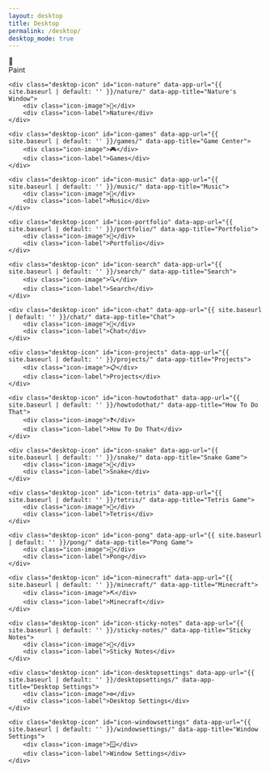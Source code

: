 ```yaml
---
layout: desktop
title: Desktop
permalink: /desktop/
desktop_mode: true
---
```


<div id="desktop-grid">
    <!-- Desktop Icons for all available pages -->
    <div class="desktop-icon" id="icon-paint" data-app-url="{{ site.baseurl | default: '' }}/paint.html" data-app-title="Paint">
        <div class="icon-image">🎨</div>
        <div class="icon-label">Paint</div>
    </div>

    <div class="desktop-icon" id="icon-nature" data-app-url="{{ site.baseurl | default: '' }}/nature/" data-app-title="Nature's Window">
        <div class="icon-image">🌳</div>
        <div class="icon-label">Nature</div>
    </div>

    <div class="desktop-icon" id="icon-games" data-app-url="{{ site.baseurl | default: '' }}/games/" data-app-title="Game Center">
        <div class="icon-image">🎮</div>
        <div class="icon-label">Games</div>
    </div>

    <div class="desktop-icon" id="icon-music" data-app-url="{{ site.baseurl | default: '' }}/music/" data-app-title="Music">
        <div class="icon-image">🎵</div>
        <div class="icon-label">Music</div>
    </div>

    <div class="desktop-icon" id="icon-portfolio" data-app-url="{{ site.baseurl | default: '' }}/portfolio/" data-app-title="Portfolio">
        <div class="icon-image">📁</div>
        <div class="icon-label">Portfolio</div>
    </div>

    <div class="desktop-icon" id="icon-search" data-app-url="{{ site.baseurl | default: '' }}/search/" data-app-title="Search">
        <div class="icon-image">🔍</div>
        <div class="icon-label">Search</div>
    </div>

    <div class="desktop-icon" id="icon-chat" data-app-url="{{ site.baseurl | default: '' }}/chat/" data-app-title="Chat">
        <div class="icon-image">💬</div>
        <div class="icon-label">Chat</div>
    </div>

    <div class="desktop-icon" id="icon-projects" data-app-url="{{ site.baseurl | default: '' }}/projects/" data-app-title="Projects">
        <div class="icon-image">📋</div>
        <div class="icon-label">Projects</div>
    </div>

    <div class="desktop-icon" id="icon-howtodothat" data-app-url="{{ site.baseurl | default: '' }}/howtodothat/" data-app-title="How To Do That">
        <div class="icon-image">❓</div>
        <div class="icon-label">How To Do That</div>
    </div>

    <div class="desktop-icon" id="icon-snake" data-app-url="{{ site.baseurl | default: '' }}/snake/" data-app-title="Snake Game">
        <div class="icon-image">🐍</div>
        <div class="icon-label">Snake</div>
    </div>

    <div class="desktop-icon" id="icon-tetris" data-app-url="{{ site.baseurl | default: '' }}/tetris/" data-app-title="Tetris Game">
        <div class="icon-image">🧩</div>
        <div class="icon-label">Tetris</div>
    </div>

    <div class="desktop-icon" id="icon-pong" data-app-url="{{ site.baseurl | default: '' }}/pong/" data-app-title="Pong Game">
        <div class="icon-image">🏓</div>
        <div class="icon-label">Pong</div>
    </div>

    <div class="desktop-icon" id="icon-minecraft" data-app-url="{{ site.baseurl | default: '' }}/minecraft/" data-app-title="Minecraft">
        <div class="icon-image">⛏️</div>
        <div class="icon-label">Minecraft</div>
    </div>

    <div class="desktop-icon" id="icon-sticky-notes" data-app-url="{{ site.baseurl | default: '' }}/sticky-notes/" data-app-title="Sticky Notes">
        <div class="icon-image">📝</div>
        <div class="icon-label">Sticky Notes</div>
    </div>

    <div class="desktop-icon" id="icon-desktopsettings" data-app-url="{{ site.baseurl | default: '' }}/desktopsettings/" data-app-title="Desktop Settings">
        <div class="icon-image">⚙️</div>
        <div class="icon-label">Desktop Settings</div>
    </div>

    <div class="desktop-icon" id="icon-windowsettings" data-app-url="{{ site.baseurl | default: '' }}/windowsettings/" data-app-title="Window Settings">
        <div class="icon-image">🪟</div>
        <div class="icon-label">Window Settings</div>
    </div>
</div> 
